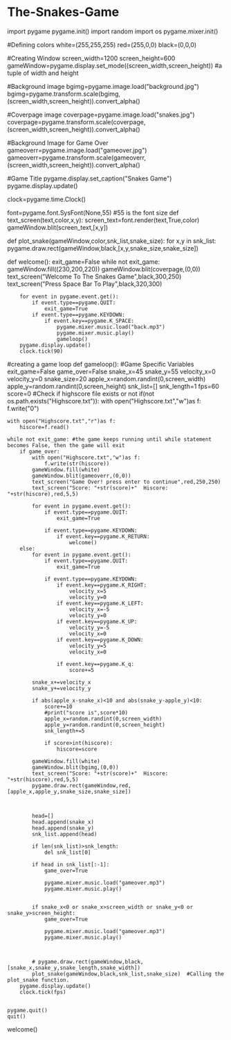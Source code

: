 # The-Snakes-Game
import pygame
pygame.init()
import random
import os
pygame.mixer.init()


#Defining colors
white=(255,255,255)
red=(255,0,0)
black=(0,0,0)

#Creating Window
screen_width=1200
screen_height=600
gameWindow=pygame.display.set_mode((screen_width,screen_height)) #a tuple of width and height

#Background image
bgimg=pygame.image.load("background.jpg")
bgimg=pygame.transform.scale(bgimg,(screen_width,screen_height)).convert_alpha()

#Coverpage image
coverpage=pygame.image.load("snakes.jpg")
coverpage=pygame.transform.scale(coverpage,(screen_width,screen_height)).convert_alpha()

#Background Image for Game Over
gameoverr=pygame.image.load("gameover.jpg")
gameoverr=pygame.transform.scale(gameoverr,(screen_width,screen_height)).convert_alpha()

#Game Title
pygame.display.set_caption("Snakes Game")    
pygame.display.update()

clock=pygame.time.Clock()

font=pygame.font.SysFont(None,55) #55 is the font size
def text_screen(text,color,x,y):
    screen_text=font.render(text,True,color)
    gameWindow.blit(screen_text,[x,y])

def plot_snake(gameWindow,color,snk_list,snake_size):
    for x,y in snk_list:
        pygame.draw.rect(gameWindow,black,[x,y,snake_size,snake_size])

def welcome():
    exit_game=False
    while not exit_game:
        gameWindow.fill((230,200,220))
        gameWindow.blit(coverpage,(0,0))
        text_screen("Welcome To The Snakes Game",black,300,250)
        text_screen("Press Space Bar To Play",black,320,300)
        
        
        for event in pygame.event.get():
            if event.type==pygame.QUIT:
                exit_game=True
            if event.type==pygame.KEYDOWN:
                if event.key==pygame.K_SPACE:
                    pygame.mixer.music.load("back.mp3")
                    pygame.mixer.music.play()
                    gameloop()
        pygame.display.update()
        clock.tick(90)

#creating a game loop
def gameloop():
    #Game Specific Variables
    exit_game=False
    game_over=False
    snake_x=45
    snake_y=55
    velocity_x=0
    velocity_y=0
    snake_size=20
    apple_x=random.randint(0,screen_width)
    apple_y=random.randint(0,screen_height)
    snk_list=[]
    snk_length=1
    fps=60
    score=0
    #Check if highscore file exists or not
    if(not os.path.exists("Highscore.txt")):
        with open("Highscore.txt","w")as f:
            f.write("0")


    with open("Highscore.txt","r")as f:
        hiscore=f.read()

    while not exit_game: #the game keeps running until while statement becomes False, then the game will exit
        if game_over:
            with open("Highscore.txt","w")as f:
                f.write(str(hiscore))
            gameWindow.fill(white)
            gameWindow.blit(gameoverr,(0,0))
            text_screen("Game Over! press enter to continue",red,250,250)
            text_screen("Score: "+str(score)+"  Hiscore: "+str(hiscore),red,5,5)

            for event in pygame.event.get():
                if event.type==pygame.QUIT:
                    exit_game=True
                
                if event.type==pygame.KEYDOWN:
                    if event.key==pygame.K_RETURN:
                        welcome()
        else:
            for event in pygame.event.get():
                if event.type==pygame.QUIT:
                    exit_game=True
                
                if event.type==pygame.KEYDOWN:
                    if event.key==pygame.K_RIGHT:
                        velocity_x=5
                        velocity_y=0
                    if event.key==pygame.K_LEFT:
                        velocity_x=-5
                        velocity_y=0
                    if event.key==pygame.K_UP:
                        velocity_y=-5
                        velocity_x=0
                    if event.key==pygame.K_DOWN:
                        velocity_y=5
                        velocity_x=0

                    if event.key==pygame.K_q:
                        score+=5

            snake_x+=velocity_x
            snake_y+=velocity_y

            if abs(apple_x-snake_x)<10 and abs(snake_y-apple_y)<10:
                score+=10
                #print("score is",score*10)
                apple_x=random.randint(0,screen_width)
                apple_y=random.randint(0,screen_height)
                snk_length+=5

                if score>int(hiscore):
                    hiscore=score

            gameWindow.fill(white)
            gameWindow.blit(bgimg,(0,0))
            text_screen("Score: "+str(score)+"  Hiscore: "+str(hiscore),red,5,5)
            pygame.draw.rect(gameWindow,red,[apple_x,apple_y,snake_size,snake_size])

            

            head=[]
            head.append(snake_x)
            head.append(snake_y)
            snk_list.append(head)

            if len(snk_list)>snk_length:
                del snk_list[0]

            if head in snk_list[:-1]:
                game_over=True
                
                pygame.mixer.music.load("gameover.mp3")
                pygame.mixer.music.play()


            if snake_x<0 or snake_x>screen_width or snake_y<0 or snake_y>screen_height:
                game_over=True
                
                pygame.mixer.music.load("gameover.mp3")
                pygame.mixer.music.play()

                

            # pygame.draw.rect(gameWindow,black,[snake_x,snake_y,snake_length,snake_width])
            plot_snake(gameWindow,black,snk_list,snake_size)  #Calling the plot_snake function.
        pygame.display.update()
        clock.tick(fps)
     
    
    pygame.quit()
    quit()

welcome()
